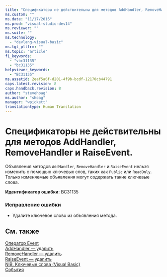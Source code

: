 ```yaml
---
title: "Спецификаторы не действительны для методов AddHandler, RemoveHandler и RaiseEvent. | Microsoft Docs"
ms.custom: ""
ms.date: "11/17/2016"
ms.prod: "visual-studio-dev14"
ms.reviewer: ""
ms.suite: ""
ms.technology: 
  - "devlang-visual-basic"
ms.tgt_pltfrm: ""
ms.topic: "article"
f1_keywords: 
  - "vbc31135"
  - "bc31135"
helpviewer_keywords: 
  - "BC31135"
ms.assetid: 2eaf5a6f-d201-4f9b-bcdf-12170cb44791
caps.latest.revision: 8
caps.handback.revision: 8
author: "stevehoag"
ms.author: "shoag"
manager: "wpickett"
translationtype: Human Translation
---
```

# Спецификаторы не действительны для методов AddHandler, RemoveHandler и RaiseEvent.
Объявления методов `AddHandler`, `RemoveHandler` и `RaiseEvent` нельзя изменить с помощью ключевых слов, таких как `Public` или `ReadOnly`. Только изменяемые объявления могут содержать такие ключевые слова.  
  
 **Идентификатор ошибки:** BC31135  
  
### Исправление ошибки  
  
-   Удалите ключевое слово из объявления метода.  
  
## См. также  
 [Оператор Event](../../visual-basic/language-reference/statements/event-statement.md)   
 [AddHandler — удалить](http://msdn.microsoft.com/ru-ru/fc464cf8-582c-48a6-a9c2-185c4c3d5ff8)   
 [RemoveHandler — удалить](http://msdn.microsoft.com/ru-ru/35c17f61-6e22-4b87-b6e1-3ed0c27a88a0)   
 [RaiseEvent — удалить](http://msdn.microsoft.com/ru-ru/7f765da0-5491-40b6-9ed5-24c98f9daad9)   
 [NIB. Ключевые слова \(Visual Basic\)](http://msdn.microsoft.com/ru-ru/3a6fda51-6ade-4862-a407-1c305c3906ec)   
 [События](../../visual-basic/programming-guide/language-features/events/events.md)
